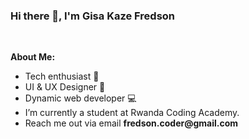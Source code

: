 <!-- Your title -->
### Hi there 👋, I'm Gisa Kaze Fredson
&nbsp;
<!-- --- -->

<!-- Talking about you -->
**About Me:**

- Tech enthusiast 💯
- UI & UX Designer 🔖
- Dynamic web developer 💻
- I’m currently a student at Rwanda Coding Academy.
- Reach me out via email __fredson.coder@gmail.com__

